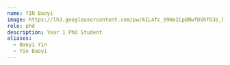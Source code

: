 ```yaml
---
name: YIN Baoyi
image: https://lh3.googleusercontent.com/pw/AIL4fc_99WoICpBNwfDVhfD3o_hmzv2WkdccBQZ1lLGUMX1fdkGhPMpn3qGzZqQswmT8rAYvNL2ByFT2F7jVmIshIbCHqGSOH-IF6SOVMi89NFfO7rzpFK6j18ijAl-PVQyB03hphkvVM_kDaZVim1Ij7pGU=w1530-h1530-s-no
role: phd
description: Year 1 PhD Student
aliases:
  - Baoyi Yin
  - Yin Baoyi
---
```


